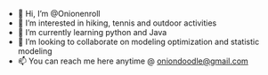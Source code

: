 - 👋 Hi, I’m @Onionenroll
- 👀 I’m interested in hiking, tennis and outdoor activities
- 🌱 I’m currently learning python and Java
- 💞️ I’m looking to collaborate on modeling optimization and statistic modeling
- 📫 You can reach me here anytime @ oniondoodle@gmail.com

<!---
Onionenroll/Onionenroll is a ✨ special ✨ repository because its `README.md` (this file) appears on your GitHub profile.
You can click the Preview link to take a look at your changes.
--->
